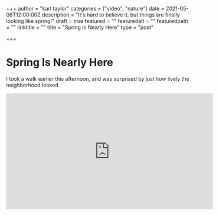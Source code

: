 +++
author = "karl taylor"
categories = ["video", "nature"]
date = 2021-05-06T12:00:00Z
description = "It's hard to believe it, but things are finally looking like spring!"
draft = true
featured = ""
featuredalt = ""
featuredpath = ""
linktitle = ""
title = "Spring Is Nearly Here"
type = "post"

+++
# Spring Is Nearly Here

I took a walk earlier this afternoon, and was surprised by just how lively the neighborhood looked.


<iframe width="560" height="315" src="https://www.youtube.com/embed/WWZgfaZQeyw" title="YouTube video player" frameborder="0" allow="accelerometer; autoplay; clipboard-write; encrypted-media; gyroscope; picture-in-picture" allowfullscreen></iframe>